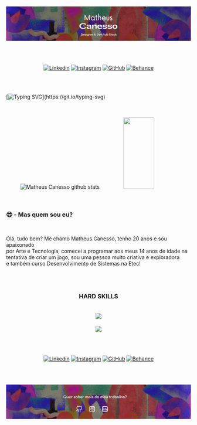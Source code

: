 <div align="center">
  
![Banner](https://github.com/MatheusCanesso/MatheusCanesso/blob/main/img/imagebanner1.png)

</div>
<br>

<br>

<div align="center" padding="15px">
  
[![Linkedin](https://img.shields.io/badge/LinkedIn-0077B5?style=for-the-badge&logo=linkedin&logoColor=white)](https://www.linkedin.com/in/matheus-canesso-bbbb65202/)
[![Instagram](https://img.shields.io/badge/Instagram-E4405F?style=for-the-badge&logo=instagram&logoColor=white)]()
[![GitHub](https://img.shields.io/badge/GitHub-100000?style=for-the-badge&logo=github&logoColor=white)](https://github.com/MatheusCanesso)
[![Behance](https://img.shields.io/badge/-Behance-blue?style=for-the-badge&logo=behance&logoColor=white)](https://www.behance.net/matheuscanesso)

</div>

<br>

<br>

[![Typing SVG](https://readme-typing-svg.herokuapp.com/?color=FFFFFF&size=35&center=true&vCenter=true&width=1000&lines=Bem-vindo(a)+ao+meu+Github!)](https://git.io/typing-svg)

<br>

<br>

<div align="center">  
  <img width="49%" height="195px" src="https://github-readme-stats.vercel.app/api?username=MatheusCanesso&show_icons=true&count_private=true&hide_border=true&title_color=FD1FD7&icon_color=402CF9&text_color=c9d1d9&bg_color=0d1117" alt="Matheus Canesso github stats" /> 
  <img width="41%" height="195px" src="https://github-readme-stats.vercel.app/api/top-langs/?username=MatheusCanesso&layout=compact&hide_border=true&title_color=FD1FD7&text_color=c9d1d9&bg_color=0d1117" />
</div>

<br>

<br>

<div align="left">
<h3>😎 - Mas quem sou eu?</h3>

<br>

<p>Olá, tudo bem? Me chamo Matheus Canesso, tenho 20 anos e sou apaixonado<br>
  por Arte e Tecnologia, comecei a programar aos meus 14 anos de idade na<br>
  tentativa de criar um jogo, sou uma pessoa muito criativa e exploradora<br>
  e também curso Desenvolvimento de Sistemas na Etec!</p>

</div>

<br>

<br>

<h3 align="center" padding-top="10px">HARD SKILLS</h3>

<br>

<div align="center">
<img align="center" padding="15px" src="https://skills.thijs.gg/icons?i=html,css,js,bootstrap,materialui,react,typescript,tailwind,vite,androidstudio,java,spring,mysql,firebase"/>
</div>

<br>

<div align="center">
<img align="center" padding="15px" src="https://skills.thijs.gg/icons?i=figma,ai,ps,ae,xd"/>
</div>

<br>

<br>

<br>

<div align="center" padding="15px">
  
[![Linkedin](https://img.shields.io/badge/LinkedIn-0077B5?style=for-the-badge&logo=linkedin&logoColor=white)](https://www.linkedin.com/in/matheus-canesso-bbbb65202/)
[![Instagram](https://img.shields.io/badge/Instagram-E4405F?style=for-the-badge&logo=instagram&logoColor=white)]()
[![GitHub](https://img.shields.io/badge/GitHub-100000?style=for-the-badge&logo=github&logoColor=white)](https://github.com/MatheusCanesso)
[![Behance](https://img.shields.io/badge/-Behance-blue?style=for-the-badge&logo=behance&logoColor=white)](https://www.behance.net/matheuscanesso)

</div>

<br>

<br>

<div align="center">
  
![Banner](https://github.com/MatheusCanesso/MatheusCanesso/blob/main/img/img2.png)

</div>
